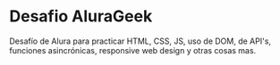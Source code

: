 # Desafio AluraGeek

Desafío de Alura para practicar HTML, CSS, JS, uso de DOM, de API's, funciones asincrónicas, responsive web design y otras cosas mas.
